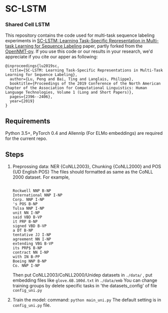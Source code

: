 # SC-LSTM

### Shared Cell LSTM
This repository contains the code used for multi-task sequence labeling experiments in [SC-LSTM: Learning Task-Specific Representation in Multi-task Learning for Sequence Labeling](https://www.aclweb.org/anthology/N19-1249) paper, partly forked from the [OpenNMT-py](https://github.com/OpenNMT/OpenNMT-py).
If you use this code or our results in your research, we'd appreciate if you cite our apper as following:


```
@inproceedings{lu2019sc,
  title={SC-LSTM: Learning Task-Specific Representations in Multi-Task Learning for Sequence Labeling},
  author={Lu, Peng and Bai, Ting and Langlais, Philippe},
  booktitle={Proceedings of the 2019 Conference of the North American Chapter of the Association for Computational Linguistics: Human Language Technologies, Volume 1 (Long and Short Papers)},
  pages={2396--2406},
  year={2019}
}
```
## Requirements
Python 3.5+, PyTorch 0.4 and Allennlp (For ELMo embeddings) are required for the current repo.

## Steps

1. Preprossing data: NER {CoNLL2003}, Chunking {CoNLL2000} and POS {UD English POS}
    The files should formatted as same as the CoNLL 2000 dataset.
    For example,
    ```

    Rockwell NNP B-NP
    International NNP I-NP
    Corp. NNP I-NP
    's POS B-NP
    Tulsa NNP I-NP
    unit NN I-NP
    said VBD B-VP
    it PRP B-NP
    signed VBD B-VP
    a DT B-NP
    tentative JJ I-NP
    agreement NN I-NP
    extending VBG B-VP
    its PRP$ B-NP
    contract NN I-NP
    with IN B-PP
    Boeing NNP B-NP
    Co. NNP I-NP
    ```

    Then put CoNLL2003/CoNLL2000/Unidep datasets in ```./data/``` , put embedding files like ```glove.6B.100d.txt``` in  ```./data/emb```
    You can change training groups by delete specific tasks in 'the datasets_config' of file ```config_uni.py```

2. Train the model:
          command: ```python main_uni.py```
   The default setting is in ```config_uni.py``` file.
          
